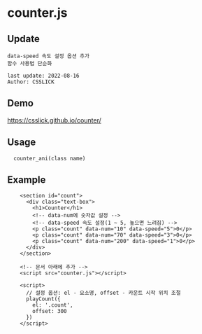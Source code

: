 # counter.js
## Update
```
data-speed 속도 설정 옵션 추가
함수 사용법 단순화
```
```
last update: 2022-08-16
Author: CSSLICK
```

## Demo 
https://csslick.github.io/counter/

## Usage 
```
  counter_ani(class name)
```

## Example
```
    <section id="count">
      <div class="text-box">
        <h1>Counter</h1>
        <!-- data-num에 숫자값 설정 -->
        <!-- data-speed 속도 설정(1 ~ 5, 높으면 느려짐) -->
        <p class="count" data-num="10" data-speed="5">0</p>
        <p class="count" data-num="70" data-speed="3">0</p>
        <p class="count" data-num="200" data-speed="1">0</p>
      </div>
    </section>
    
    <!-- 문서 아래에 추가 -->
    <script src="counter.js"></script>
    
    <script>
      // 설정 옵션: el - 요소명, offset - 카운트 시작 위치 조절
      playCount({
        el: '.count',
        offset: 300
      })
    </script>

```

